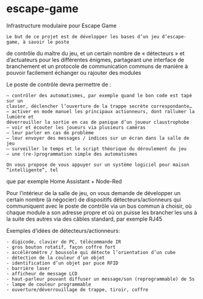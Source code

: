 # escape-game
 Infrastructure modulaire pour Escape Game


    Le but de ce projet est de développer les bases d’un jeu d’escape-game, à savoir le poste
 de contrôle du maître du jeu, et un certain nombre de « détecteurs » et d’actuateurs
pour les différentes énigmes, partageant une interface de branchement et un protocole
de communication communs de manière à pouvoir facilement échanger ou rajouter des
modules

Le poste de contrôle devra permettre de :

    – contrôler des automatismes, par exemple quand le bon code est tapé sur un
    clavier, déclencher l’ouverture de la trappe secrète correspondante…
    – activer en mode manuel les principaux actionneurs, dont rallumer la lumière et
    déverrouiller la sortie en cas de panique d’un joueur claustrophobe
    – voir et écouter les joueurs via plusieurs caméras
    – leur parler en cas de problème
    – leur envoyer des messages / indices sur un écran dans la salle de jeu
    – surveiller le temps et le script théorique du déroulement du jeu
    – une (re-)programmation simple des automatismes

    On vous propose de vous appuyer sur un système logiciel pour maison “intelligente”, tel
que par exemple Home Assistant + Node-Red


Pour l’intérieur de la salle de jeu, on vous demande de développer un certain nombre (à
négocier) de dispositifs détecteurs/actionneurs qui communiquent avec le poste de
contrôle via un bus commun à choisir, où chaque module a son adresse propre et où on
puisse les brancher les uns à la suite des autres via des câbles standard, par exemple
RJ45

Exemples d’idées de détecteurs/actionneurs:

    - digicode, clavier de PC, télécommande IR
    - gros bouton rotatif, façon coffre fort
    - accéléromètre / boussole qui détecte l’orientation d’un cube
    - détection de la couleur d’un objet
    - identification d’un objet par puce RFID
    - barrière laser
    - afficheur de message LCD
    - haut-parleur pouvant diffuser un message/son (reprogrammable) de 5s
    - lampe de couleur programmable
    - ouverture/déverrouillage de trappe, tiroir, coffre
